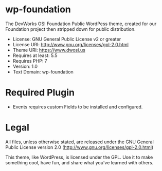 # wp-foundation

The DevWorks OSI Foundation Public WordPess theme, created for our Foundation project then stripped down for public distribution.
 - License: GNU General Public License v2 or greater
 - License URI: http://www.gnu.org/licenses/gpl-2.0.html
 - Theme URI: https://www.dwosi.us
 - Requires at least: 5.5
 - Requires PHP: 7
 - Version: 1.0
 - Text Domain: wp-foundation

# Required Plugin
- Events requires custom Fields to be installed and configured.

# Legal
All files, unless otherwise stated, are released under the GNU General Public
License version 2.0 (http://www.gnu.org/licenses/gpl-2.0.html)

This theme, like WordPress, is licensed under the GPL.
Use it to make something cool, have fun, and share what you've learned
with others.
